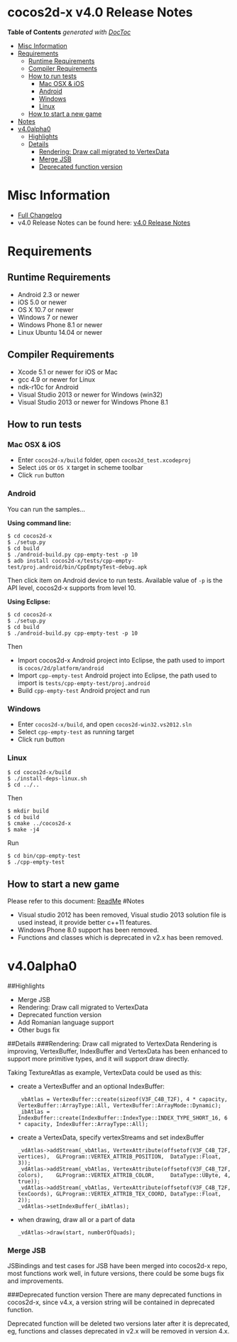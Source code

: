 # cocos2d-x v4.0 Release Notes #
<!-- START doctoc generated TOC please keep comment here to allow auto update -->
<!-- DON'T EDIT THIS SECTION, INSTEAD RE-RUN doctoc TO UPDATE -->
**Table of Contents**  *generated with [DocToc](https://github.com/thlorenz/doctoc)*

- [Misc Information](#misc-information)
- [Requirements](#requirements)
  - [Runtime Requirements](#runtime-requirements)
  - [Compiler Requirements](#compiler-requirements)
  - [How to run tests](#how-to-run-tests)
    - [Mac OSX & iOS](#mac-osx-&-ios)
    - [Android](#android)
    - [Windows](#windows)
    - [Linux](#linux)
  - [How to start a new game](#how-to-start-a-new-game)
- [Notes](#notes)
- [v4.0alpha0](#v40alpha0)
  - [Highlights](#highlights)
  - [Details](#details)
    - [Rendering: Draw call migrated to VertexData](#rendering-draw-call-migrated-to-vertexdata)
    - [Merge JSB](#merge-jsb)
    - [Deprecated function version](#deprecated-function-version)

<!-- END doctoc generated TOC please keep comment here to allow auto update -->

# Misc Information

* [Full Changelog](https://github.com/cocos2d/cocos2d-x/blob/v4-develop/CHANGELOG)
* v4.0 Release Notes can be found here: [v4.0 Release Notes](https://github.com/cocos2d/cocos2d-x/blob/v4-develop/docs/RELEASE_NOTES.md)

# Requirements

## Runtime Requirements

* Android 2.3 or newer
* iOS 5.0 or newer
* OS X 10.7 or newer
* Windows 7 or newer
* Windows Phone 8.1 or newer
* Linux Ubuntu 14.04 or newer

## Compiler Requirements

* Xcode 5.1 or newer for iOS or Mac
* gcc 4.9 or newer for Linux
* ndk-r10c for Android
* Visual Studio 2013  or newer for Windows (win32)
* Visual Studio 2013  or newer for Windows Phone 8.1

## How to run tests

### Mac OSX & iOS

* Enter `cocos2d-x/build` folder, open `cocos2d_test.xcodeproj`
* Select `iOS` or `OS X` target in scheme toolbar
* Click `run` button

### Android

You can run the samples...

**Using command line:**

    $ cd cocos2d-x
    $ ./setup.py
    $ cd build
    $ ./android-build.py cpp-empty-test -p 10
    $ adb install cocos2d-x/tests/cpp-empty-test/proj.android/bin/CppEmptyTest-debug.apk

Then click item on Android device to run tests. Available value of `-p` is the API level, cocos2d-x supports from level 10.

**Using Eclipse:**

    $ cd cocos2d-x
    $ ./setup.py
    $ cd build
    $ ./android-build.py cpp-empty-test -p 10

Then

* Import cocos2d-x Android project into Eclipse, the path used to import is `cocos/2d/platform/android`
* Import `cpp-empty-test` Android project into Eclipse, the path used to import is `tests/cpp-empty-test/proj.android`
* Build `cpp-empty-test` Android project and run

### Windows

* Enter `cocos2d-x/build`, and open `cocos2d-win32.vs2012.sln`
* Select `cpp-empty-test` as running target
* Click run button


### Linux

    $ cd cocos2d-x/build
    $ ./install-deps-linux.sh
    $ cd ../..

Then

    $ mkdir build
    $ cd build
    $ cmake ../cocos2d-x
    $ make -j4

Run

    $ cd bin/cpp-empty-test
    $ ./cpp-empty-test

## How to start a new game

Please refer to this document: [ReadMe](../README.md)
#Notes
* Visual studio 2012 has been removed, Visual studio 2013 solution file is used instead, it provide better c++11 features.
* Windows Phone 8.0 support has been removed.
* Functions and classes which is deprecated in v2.x has been removed.

# v4.0alpha0
##Highlights
* Merge JSB
* Rendering: Draw call migrated to VertexData
* Deprecated function version
* Add Romanian language support
* Other bugs fix

##Details
###Rendering: Draw call migrated to VertexData
Rendering is improving, VertexBuffer, IndexBuffer and VertexData has been enhanced to support more primitive types, and it will support draw directly.

Taking TextureAtlas as example, VertexData could be used as this:

* create a VertexBuffer and an optional IndexBuffer:
	
	```
	_vbAtlas = VertexBuffer::create(sizeof(V3F_C4B_T2F), 4 * capacity, VertexBuffer::ArrayType::All, VertexBuffer::ArrayMode::Dynamic);
	_ibAtlas = IndexBuffer::create(IndexBuffer::IndexType::INDEX_TYPE_SHORT_16, 6 * capacity, IndexBuffer::ArrayType::All);
	```
* create a VertexData, specify vertexStreams and set indexBuffer

	```
	_vdAtlas->addStream(_vbAtlas, VertexAttribute(offsetof(V3F_C4B_T2F, vertices),  GLProgram::VERTEX_ATTRIB_POSITION,  DataType::Float, 3));
	_vdAtlas->addStream(_vbAtlas, VertexAttribute(offsetof(V3F_C4B_T2F, colors),    GLProgram::VERTEX_ATTRIB_COLOR,     DataType::UByte, 4, true));
	_vdAtlas->addStream(_vbAtlas, VertexAttribute(offsetof(V3F_C4B_T2F, texCoords), GLProgram::VERTEX_ATTRIB_TEX_COORD, DataType::Float, 2));
	_vdAtlas->setIndexBuffer(_ibAtlas);
	```
* when drawing, draw all or a part of data

	```
	_vdAtlas->draw(start, numberOfQuads);
	```

### Merge JSB
JSBindings and test cases for JSB have been merged into cocos2d-x repo, most functions work well, in future versions, there could be some bugs fix and improvements.

###Deprecated function version
There are many deprecated functions in cocos2d-x, since v4.x, a version string will be contained in deprecated function.

Deprecated function will be deleted two versions later after it is deprecated, eg, functions and classes deprecated in v2.x will be removed in version 4.x.